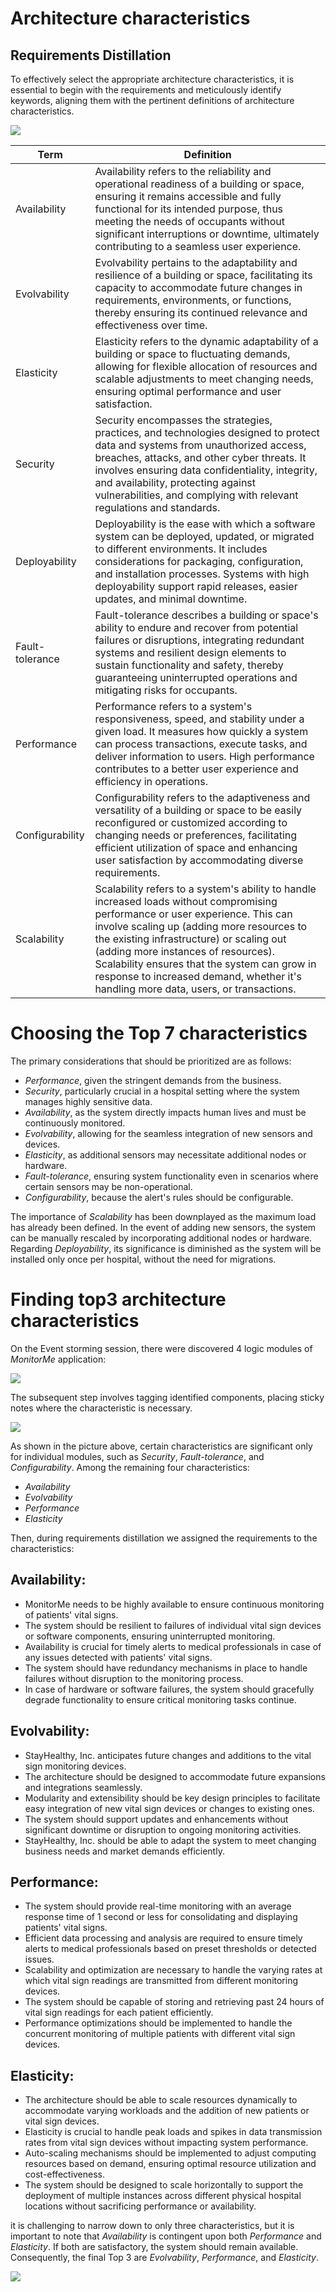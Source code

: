 # Architecture characteristics

## Requirements Distillation
To effectively select the appropriate architecture characteristics, it is essential to begin with the requirements and meticulously identify keywords, aligning them with the pertinent definitions of architecture characteristics.

<img src="images/characteristics.png" />

| Term            | Definition                                                                                                                                                                                                                                                                                                                                     |
|-----------------|------------------------------------------------------------------------------------------------------------------------------------------------------------------------------------------------------------------------------------------------------------------------------------------------------------------------------------------------|
| Availability    | Availability refers to the reliability and operational readiness of a building or space, ensuring it remains accessible and fully functional for its intended purpose, thus meeting the needs of occupants without significant interruptions or downtime, ultimately contributing to a seamless user experience.                               |
| Evolvability    | Evolvability pertains to the adaptability and resilience of a building or space, facilitating its capacity to accommodate future changes in requirements, environments, or functions, thereby ensuring its continued relevance and effectiveness over time.                                                                                    |
| Elasticity      | Elasticity refers to the dynamic adaptability of a building or space to fluctuating demands, allowing for flexible allocation of resources and scalable adjustments to meet changing needs, ensuring optimal performance and user satisfaction.                                                                                                |
| Security        | Security encompasses the strategies, practices, and technologies designed to protect data and systems from unauthorized access, breaches, attacks, and other cyber threats. It involves ensuring data confidentiality, integrity, and availability, protecting against vulnerabilities, and complying with relevant regulations and standards. |
| Deployability   | Deployability is the ease with which a software system can be deployed, updated, or migrated to different environments. It includes considerations for packaging, configuration, and installation processes. Systems with high deployability support rapid releases, easier updates, and minimal downtime.                                     |
| Fault-tolerance | Fault-tolerance describes a building or space's ability to endure and recover from potential failures or disruptions, integrating redundant systems and resilient design elements to sustain functionality and safety, thereby guaranteeing uninterrupted operations and mitigating risks for occupants.                                       |
| Performance     | Performance refers to a system's responsiveness, speed, and stability under a given load. It measures how quickly a system can process transactions, execute tasks, and deliver information to users. High performance contributes to a better user experience and efficiency in operations.                                                   |
| Configurability | Configurability refers to the adaptiveness and versatility of a building or space to be easily reconfigured or customized according to changing needs or preferences, facilitating efficient utilization of space and enhancing user satisfaction by accommodating diverse requirements.                                                       |
| Scalability   | Scalability refers to a system's ability to handle increased loads without compromising performance or user experience. This can involve scaling up (adding more resources to the existing infrastructure) or scaling out (adding more instances of resources). Scalability ensures that the system can grow in response to increased demand, whether it's handling more data, users, or transactions. |


# Choosing the Top 7 characteristics
The primary considerations that should be prioritized are as follows:
* *Performance*, given the stringent demands from the business.
* *Security*, particularly crucial in a hospital setting where the system manages highly sensitive data.
* *Availability*, as the system directly impacts human lives and must be continuously monitored.
* *Evolvability*, allowing for the seamless integration of new sensors and devices.
* *Elasticity*, as additional sensors may necessitate additional nodes or hardware.
* *Fault-tolerance*, ensuring system functionality even in scenarios where certain sensors may be non-operational.
* *Configurability*, because the alert's rules should be configurable.


The importance of *Scalability* has been downplayed as the maximum load has already been defined. In the event of adding new sensors, the system can be manually rescaled by incorporating additional nodes or hardware.
Regarding *Deployability*, its significance is diminished as the system will be installed only once per hospital, without the need for migrations.


# Finding top3 architecture characteristics
On the Event storming session, there were discovered 4 logic modules of *MonitorMe* application:

<img src="images/4components.png" />

The subsequent step involves tagging identified components, placing sticky notes where the characteristic is necessary. 

<img src="images/components-sticky-cards.png">

As shown in the picture above, certain characteristics are significant only for individual modules, such as *Security*, *Fault-tolerance*, and *Configurability*. 
Among the remaining four characteristics:
* *Availability*
* *Evolvability*
* *Performance*
* *Elasticity*

Then, during requirements distillation we assigned the requirements to the characteristics:

## Availability:

- MonitorMe needs to be highly available to ensure continuous monitoring of patients' vital signs.
- The system should be resilient to failures of individual vital sign devices or software components, ensuring uninterrupted monitoring.
- Availability is crucial for timely alerts to medical professionals in case of any issues detected with patients' vital signs.
- The system should have redundancy mechanisms in place to handle failures without disruption to the monitoring process.
- In case of hardware or software failures, the system should gracefully degrade functionality to ensure critical monitoring tasks continue.

## Evolvability:

- StayHealthy, Inc. anticipates future changes and additions to the vital sign monitoring devices.
- The architecture should be designed to accommodate future expansions and integrations seamlessly.
- Modularity and extensibility should be key design principles to facilitate easy integration of new vital sign devices or changes to existing ones.
- The system should support updates and enhancements without significant downtime or disruption to ongoing monitoring activities.
- StayHealthy, Inc. should be able to adapt the system to meet changing business needs and market demands efficiently.

## Performance:

- The system should provide real-time monitoring with an average response time of 1 second or less for consolidating and displaying patients' vital signs.
- Efficient data processing and analysis are required to ensure timely alerts to medical professionals based on preset thresholds or detected issues.
- Scalability and optimization are necessary to handle the varying rates at which vital sign readings are transmitted from different monitoring devices.
- The system should be capable of storing and retrieving past 24 hours of vital sign readings for each patient efficiently.
- Performance optimizations should be implemented to handle the concurrent monitoring of multiple patients with different vital sign devices.

## Elasticity:

- The architecture should be able to scale resources dynamically to accommodate varying workloads and the addition of new patients or vital sign devices.
- Elasticity is crucial to handle peak loads and spikes in data transmission rates from vital sign devices without impacting system performance.
- Auto-scaling mechanisms should be implemented to adjust computing resources based on demand, ensuring optimal resource utilization and cost-effectiveness.
- The system should be designed to scale horizontally to support the deployment of multiple instances across different physical hospital locations without sacrificing performance or availability.


it is challenging to narrow down to only three characteristics, but it is important to note that *Availability* is contingent upon both *Performance* and *Elasticity*. 
If both are satisfactory, the system should remain available. Consequently, the final Top 3 are *Evolvability*, *Performance*, and *Elasticity*.


<img src="images/top3-final.png" />

